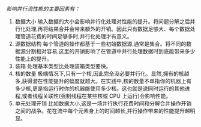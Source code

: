 *影响并行流性能的主要因素有：*
1. 数据大小
    输入数据的大小会影响并行化处理对性能的提升。将问题分解之后并行化处理,再将结果合并会带来额外的开销。因此只有数据足够大、每个数据处理管道花费的时间足够多时,并行化处理才有意义。
2. 源数据结构
    每个管道的操作都基于一些初始数据源,通常是集合。将不同的数据源分割相对容易,这里的开销影响了在管道中并行处理数据时到底能带来多少性能上的提升。
3. 装箱
    处理基本类型比处理装箱类型要快。
4. 核的数量
    极端情况下,只有一个核,因此完全没必要并行化。显然,拥有的核越多,获得潜在性能提升的幅度就越大。在实践中,核的数量不单指你的机器上有多少核,更是指运行时你的机器能使用多少核。这也就是说同时运行的其他进程,或者线程关联性(强制线程在某些核或 CPU 上运行)会影响性能。
5. 单元处理开销
    比如数据大小,这是一场并行执行花费时间和分解合并操作开销之间的战争。花在流中每个元素身上的时间越长,并行操作带来的性能提升越明显。